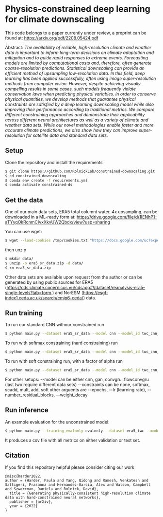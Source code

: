 # Physics-constrained deep learning for climate downscaling

This code belongs to a paper currently under review, a preprint can be found at: https://arxiv.org/pdf/2208.05424.pdf

Abstract: *The availability of reliable, high-resolution climate and weather data is important to inform long-term decisions on climate adaptation and mitigation and to guide rapid responses to extreme events. Forecasting models are limited by computational costs and, therefore, often generate coarse-resolution predictions. Statistical downscaling can provide an efficient method of upsampling low-resolution data. In this field, deep learning has been applied successfully, often using image super-resolution methods from computer vision. However, despite achieving visually compelling results in some cases, such models frequently violate conservation laws when predicting physical variables. In order to conserve physical quantities, we develop methods that guarantee physical constraints are satisfied by a deep learning downscaling model while also improving their performance according to traditional metrics. We compare different constraining approaches and demonstrate their applicability across different neural architectures as well as a variety of climate and weather data sets. While our novel methodologies enable faster and more accurate climate predictions, we also show how they can improve super-resolution for satellite data and standard data sets.*

## Setup

Clone the repository and install the requirements
```sh
$ git clone https://github.com/RolnickLab/constrained-downscaling.git
$ cd constrained-downscaling
$ conda env create -f requirements.yml
$ conda activate constrained-ds
```

## Get the data

One of our main data sets, ERA5 total columnt water, 4x upsampling, can be downloaded in a ML-ready form at: https://drive.google.com/file/d/1IENhP1-aTYyqOkRcnmCIvxXkvUW2Qbdx/view?usp=sharing

You can use wget:
```sh
$ wget --load-cookies /tmp/cookies.txt "https://docs.google.com/uc?export=download&confirm=$(wget --quiet --save-cookies /tmp/cookies.txt --keep-session-cookies --no-check-certificate 'https://docs.google.com/uc?export=download&id=1IENhP1-aTYyqOkRcnmCIvxXkvUW2Qbdx' -O- | sed -rn 's/.*confirm=([0-9A-Za-z_]+).*/\1\n/p')&id=1IENhP1-aTYyqOkRcnmCIvxXkvUW2Qbdx" -O era5_sr_data.zip && rm -rf /tmp/cookies.txt
```

then unzip
```sh
$ mkdir data/
$ unzip -o era5_sr_data.zip -d data/
$ rm era5_sr_data.zip 
```

Other data sets are available upon request from the author or can be generated by using public sources for ERA5 (https://cds.climate.copernicus.eu/cdsapp#!/dataset/reanalysis-era5-single-levels?tab=form.) and NorESM (https://esgf-index1.ceda.ac.uk/search/cmip6-ceda/) data.


## Run training 

To run our standard CNN withour constrained run

```sh
$ python main.py --dataset era5_sr_data --model cnn --model_id twc_cnn_noconstraints --constraints none
```

To run with softmax constraining (hard constraining) run

```sh
$ python main.py --dataset era5_sr_data --model cnn --model_id twc_cnn_softmaxconstraints --constraints softmax
```

To run with soft constraining run, with a factor of alpha run

```sh
$ python main.py --dataset era5_sr_data --model cnn --model_id twc_cnn_softconstraints --constraints soft --loss mass_constraints --alpha 0.99
```

For other setups: 
--model can be either cnn, gan, convgru, flowconvgru (last two require different data sets)
--constraints can be none, softmax, scadd, mult, add, soft
other arguents are --epochs, --lr (learning rate), --number_residual_blocks, --weight_decay

## Run inference

An example evaluation for the unconstrained model:

```sh
$ python main.py --training_evalonly evalonly --dataset era5_twc --model cnn --model_id twc_cnn_noconstraints --constraints none
```

It produces a csv file with all metrics on either validation or test set.

## Citation

If you find this repository helpful please consider citing our work

    @misc{harder2022,
    author = {Harder, Paula and Yang, Qidong and Ramesh, Venkatesh and Sattigeri, Prasanna and Hernandez-Garcia, Alex and Watson, Campbell and Szwarcman, Daniela and Rolnick, David},
      title = {Generating physically-consistent high-resolution climate data with hard-constrained neural networks},
      publisher = {arXiv}, 
      year = {2022}
    }
    



